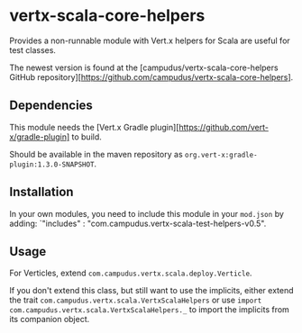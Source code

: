 # vertx-scala-core-helpers

Provides a non-runnable module with Vert.x helpers for Scala are useful for test classes.

The newest version is found at the [campudus/vertx-scala-core-helpers GitHub repository][https://github.com/campudus/vertx-scala-core-helpers].

## Dependencies

This module needs the [Vert.x Gradle plugin][https://github.com/vert-x/gradle-plugin] to build.

Should be available in the maven repository as `org.vert-x:gradle-plugin:1.3.0-SNAPSHOT`.

## Installation

In your own modules, you need to include this module in your `mod.json` by adding: `"includes" : "com.campudus.vertx-scala-test-helpers-v0.5".

## Usage

For Verticles, extend `com.campudus.vertx.scala.deploy.Verticle`.

If you don't extend this class, but still want to use the implicits, either extend the trait `com.campudus.vertx.scala.VertxScalaHelpers` or use `import com.campudus.vertx.scala.VertxScalaHelpers._` to import the implicits from its companion object.
